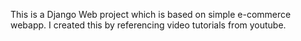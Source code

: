 This is a Django Web project which is based on simple e-commerce webapp.
I created this by referencing video tutorials from youtube.
